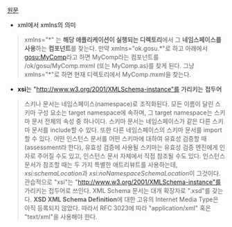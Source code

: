 [원문](https://blog.naver.com/ljpark6/220767660042)

- xml에서 xmlns의 의미
> xmlns="\*" 는 **해당 애플리케이션이 실행되는 디렉토리**에서 그 **네임스페이스를 사용**하는 **컴포넌트**를 찾는다. 만약 xmlns="ok.gosu.\*"로 하고 아래에서 <gosu:MyComp>라고 하면 MyComp라는 컴포넌트를 /ok/gosu/MyComp.mxml (또는 MyComp.as)를 찾게 된다. 그냥 xmlns="\*"로 하면 현재 디렉토리에서 MyComp.mxml을 찾는다.

- **xsi**는 "http://www.w3.org/2001/XMLSchema-instance"를 가리키는 접두어
> 스키나 문서는 네임스페이스(namespace)로 조직화된다. 모든 이름이 달린 스키마 구성 요소는 target namespace에 속하며, 그 target namespace는 스키마 문서 전체의 속성 중 하나이다. 스키마 문서는 네임스페이스가 같은 다른 스키마 문서를 include할 수 있다. 또한 다른 네임스페이스의 스키마 문서를 import할 수 있다.
> 어떤 인스턴스 문서를 어떤 스키마에 대하여 유효성 검증할 때(assessment라 한다), 유효성 검증에 사용될 스키마는 유효성 검증 엔진에게 인자로 주어질 수도 있고, 인스턴스 문서 자체에서 직접 참조될 수도 있다. 인스턴스 문서가 참조할 때는 두 가지 특별한 애트리뷰트를 사용하는데, *xsi:schemaLocation*과 *xsi:noNamespaceSchemaLocation*이 그것이다. 관습적으로 "xsi"는 "http://www.w3.org/2001/XMLSchema-instance"를 가리키는 접두어로 쓰인다.
> XML Schema 문서는 대개 확장자로 ".xsd"를 갖는다. **XSD XML Schema Definition**에 대한 고유의 Internet Media Type은 아직 등록되지 않았다. 따라서 RFC 3023에 따라 "application/xml" 혹은 "text/xml"을 사용해야 한다.

